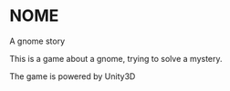 # NOME
A gnome story

This is a game about a gnome, trying to solve a mystery. 



The game is powered by Unity3D
